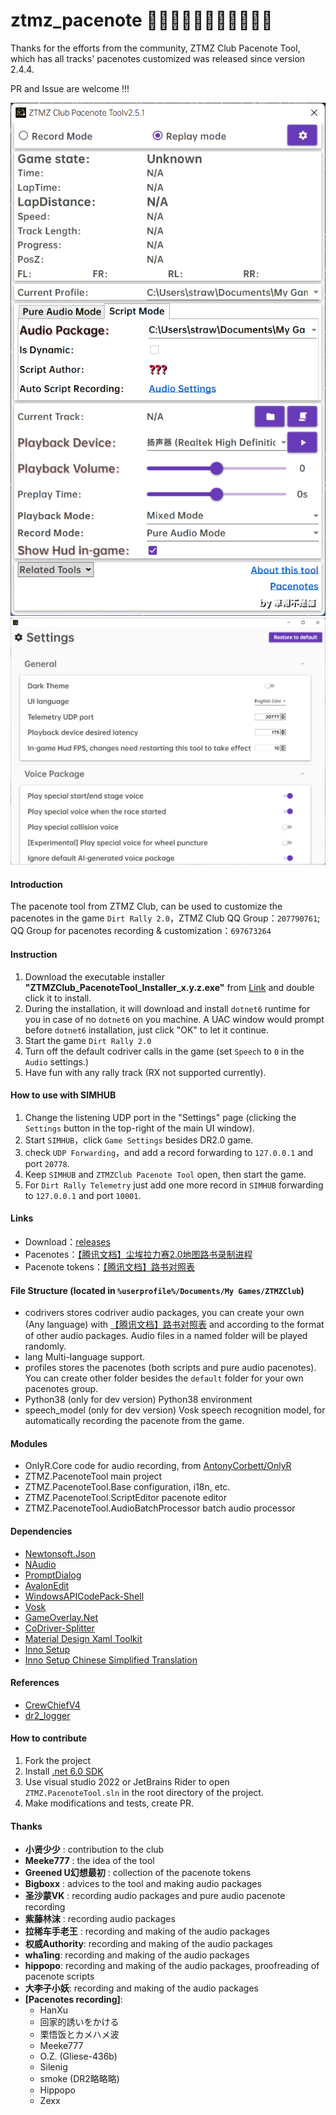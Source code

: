 # ztmz_pacenote 🎉🎉🎉🎉🎉🎉🎉🎉🎉🎉🎉

Thanks for the efforts from the community, ZTMZ Club Pacenote Tool, which has all tracks' pacenotes customized was released since version 2.4.4.

PR and Issue are welcome !!!

![](Docs/UI.en.png)
![](Docs/Settings.en.png)

#### Introduction
The pacenote tool from ZTMZ Club, can be used to customize the pacenotes in the game `Dirt Rally 2.0`，ZTMZ Club QQ Group：`207790761`; QQ Group for pacenotes recording & customization：`697673264`

#### Instruction
1. Download the executable installer __"ZTMZClub_PacenoteTool_Installer_x.y.z.exe"__ from [Link](https://gitee.com/ztmz/ztmz_pacenote/releases)  and double click it to install.
2. During the installation, it will download and install `dotnet6` runtime for you in case of no `dotnet6` on you machine. A UAC window would prompt before `dotnet6` installation, just click "OK" to let it continue.
3. Start the game `Dirt Rally 2.0`
4. Turn off the default codriver calls in the game (set `Speech` to `0` in the `Audio` settings.)
5. Have fun with any rally track (RX not supported currently).

#### How to use with SIMHUB 
1. Change the listening UDP port in the "Settings" page (clicking the `Settings` button in the top-right of the main UI window).
2. Start `SIMHUB`，click `Game Settings` besides DR2.0 game.
3. check `UDP Forwarding`，and add a record forwarding to `127.0.0.1` and port `20778`.
4. Keep `SIMHUB` and `ZTMZClub Pacenote Tool` open, then start the game.
5. For `Dirt Rally Telemetry` just add one more record in `SIMHUB` forwarding to `127.0.0.1` and port `10001`.


#### Links
* Download：[releases](https://gitee.com/ztmz/ztmz_pacenote/releases)
* Pacenotes：[【腾讯文档】尘埃拉力赛2.0地图路书录制进程](https://docs.qq.com/sheet/DVVljT3dMWkpYSWdH)
* Pacenote tokens：[【腾讯文档】路书对照表](https://docs.qq.com/sheet/DVVlVZFdCWldkdXBi)

#### File Structure (located in `%userprofile%/Documents/My Games/ZTMZClub`)
* codrivers 
stores codriver audio packages, you can create your own (Any language) with [【腾讯文档】路书对照表](https://docs.qq.com/sheet/DVVlVZFdCWldkdXBi) and according to the format of other audio packages. Audio files in a named folder will be played randomly.
* lang
Multi-language support.
* profiles
stores the pacenotes (both scripts and pure audio pacenotes). You can create other folder besides the `default` folder for your own pacenotes group.
* Python38 (only for dev version)
Python38 environment
* speech_model (only for dev version)
Vosk speech recognition model, for automatically recording the pacenote from the game.

#### Modules
* OnlyR.Core
code for audio recording, from [AntonyCorbett/OnlyR](https://github.com/AntonyCorbett/OnlyR)
* ZTMZ.PacenoteTool
main project
* ZTMZ.PacenoteTool.Base
configuration, i18n, etc.
* ZTMZ.PacenoteTool.ScriptEditor
pacenote editor
* ZTMZ.PacenoteTool.AudioBatchProcessor
batch audio processor

#### Dependencies
* [Newtonsoft.Json](https://www.newtonsoft.com/json)
* [NAudio](https://github.com/naudio/NAudio)
* [PromptDialog](https://github.com/manuelcanepa/wpf-prompt-dialog)
* [AvalonEdit](http://avalonedit.net/)
* [WindowsAPICodePack-Shell](https://github.com/aybe/Windows-API-Code-Pack-1.1)
* [Vosk](https://alphacephei.com/vosk/)
* [GameOverlay.Net](https://github.com/michel-pi/GameOverlay.Net)
* [CoDriver-Splitter](https://github.com/CookiePLMonster/CoDriver-Splitter)
* [Material Design Xaml Toolkit](https://github.com/MaterialDesignInXAML/MaterialDesignInXamlToolkit)
* [Inno Setup](https://jrsoftware.org/isinfo.php)
* [Inno Setup Chinese Simplified Translation](https://github.com/kira-96/Inno-Setup-Chinese-Simplified-Translation)
#### References
* [CrewChiefV4](https://gitlab.com/mr_belowski/CrewChiefV4)
* [dr2_logger](https://github.com/ErlerPhilipp/dr2_logger)

#### How to contribute
1. Fork the project
2. Install [.net 6.0 SDK](https://dotnet.microsoft.com/en-us/download/dotnet/thank-you/sdk-6.0.101-windows-x64-installer)
3. Use visual studio 2022 or JetBrains Rider to open `ZTMZ.PacenoteTool.sln` in the root directory of the project.
4. Make modifications and tests, create PR.

#### Thanks
* __小贤少少__ : contribution to the club
* __Meeke777__ : the idea of the tool
* __Greened U幻想最初__ : collection of the pacenote tokens
* __Bigboxx__ : advices to the tool and making audio packages  
* __圣沙蒙VK__ : recording audio packages and pure audio pacenote recording
* __紫藤林沫__ : recording audio packages
* __拉稀车手老王__ : recording and making of the audio packages
* __权威Authority__: recording and making of the audio packages
* __wha1ing__: recording and making of the audio packages
* __hippopo__: recording and making of the audio packages, proofreading of pacenote scripts
* __大李子小妖__: recording and making of the audio packages
* __\[Pacenotes recording\]__:
    * HanXu
    * 回家的誘いをかける
    * 栗悟饭とカメハメ波
    * Meeke777
    * O.Z. (Gliese-436b)
    * Silenig
    * smoke (DR2略略略)
    * Hippopo
    * Zexx
